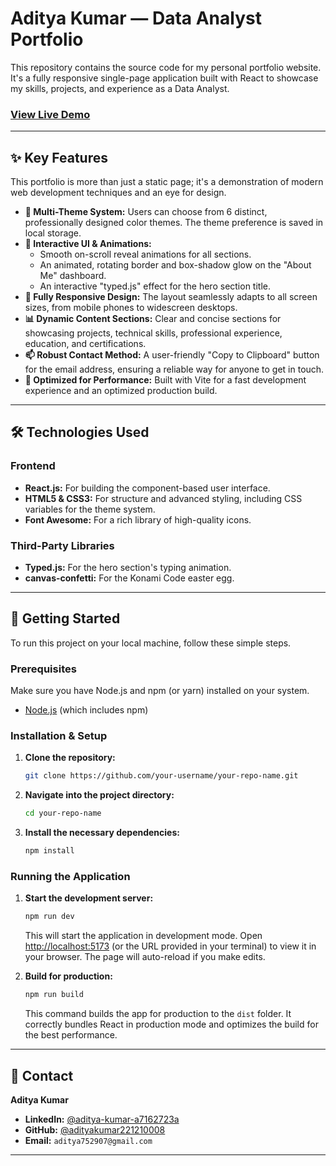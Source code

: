 # Aditya Kumar — Data Analyst Portfolio


This repository contains the source code for my personal portfolio website. It's a fully responsive single-page application built with React to showcase my skills, projects, and experience as a Data Analyst.

### [**View Live Demo**](https://your-live-url.com) <!-- TODO: Replace with your actual live deployment URL! -->

---

## ✨ Key Features

This portfolio is more than just a static page; it's a demonstration of modern web development techniques and an eye for design.

-   **🎨 Multi-Theme System:** Users can choose from 6 distinct, professionally designed color themes. The theme preference is saved in local storage.
-   **💎 Interactive UI & Animations:**
    -   Smooth on-scroll reveal animations for all sections.
    -   An animated, rotating border and box-shadow glow on the "About Me" dashboard.
    -   An interactive "typed.js" effect for the hero section title.
-   **📱 Fully Responsive Design:** The layout seamlessly adapts to all screen sizes, from mobile phones to widescreen desktops.
-   **📊 Dynamic Content Sections:** Clear and concise sections for showcasing projects, technical skills, professional experience, education, and certifications.
-   **📫 Robust Contact Method:** A user-friendly "Copy to Clipboard" button for the email address, ensuring a reliable way for anyone to get in touch.
-   **🚀 Optimized for Performance:** Built with Vite for a fast development experience and an optimized production build.

---

## 🛠️ Technologies Used

### Frontend

-   **React.js:** For building the component-based user interface.
-   **HTML5 & CSS3:** For structure and advanced styling, including CSS variables for the theme system.
-   **Font Awesome:** For a rich library of high-quality icons.

### Third-Party Libraries

-   **Typed.js:** For the hero section's typing animation.
-   **canvas-confetti:** For the Konami Code easter egg.

---

## 🚀 Getting Started

To run this project on your local machine, follow these simple steps.

### Prerequisites

Make sure you have Node.js and npm (or yarn) installed on your system.
-   [Node.js](https://nodejs.org/) (which includes npm)

### Installation & Setup

1.  **Clone the repository:**
    ```bash
    git clone https://github.com/your-username/your-repo-name.git
    ```

2.  **Navigate into the project directory:**
    ```bash
    cd your-repo-name
    ```

3.  **Install the necessary dependencies:**
    ```bash
    npm install
    ```

### Running the Application

1.  **Start the development server:**
    ```bash
    npm run dev
    ```
    This will start the application in development mode. Open [http://localhost:5173](http://localhost:5173) (or the URL provided in your terminal) to view it in your browser. The page will auto-reload if you make edits.

2.  **Build for production:**
    ```bash
    npm run build
    ```
    This command builds the app for production to the `dist` folder. It correctly bundles React in production mode and optimizes the build for the best performance.

---

## 📧 Contact

**Aditya Kumar**

-   **LinkedIn:** [@aditya-kumar-a7162723a](https://www.linkedin.com/in/aditya-kumar-a7162723a/)
-   **GitHub:** [@adityakumar221210008](https://github.com/adityakumar221210008)
-   **Email:** `aditya752907@gmail.com`

---
